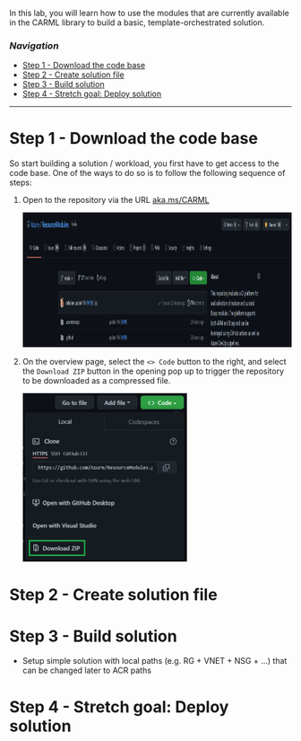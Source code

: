 In this lab, you will learn how to use the modules that are currently available in the CARML library to build a basic, template-orchestrated solution.

### _Navigation_
- [Step 1 - Download the code base](#step-1---download-the-code-base)
- [Step 2 - Create solution file](#step-2---create-solution-file)
- [Step 3 - Build solution](#step-3---build-solution)
- [Step 4 - Stretch goal: Deploy solution](#step-4---stretch-goal-deploy-solution)
---

# Step 1 - Download the code base

So start building a solution / workload, you first have to get access to the code base. One of the ways to do so is to follow the following sequence of steps:

1. Open to the repository via the URL [aka.ms/CARML](https://aka.ms/CARML)

    <img src="./media/PreReqGitHub/carmlMain.png" alt="Repository main" height="240">

2. On the overview page, select the `<> Code` button to the right, and select the `Download ZIP` button in the opening pop up to trigger the repository to be downloaded as a compressed file.

    <img src="./media/Lab1%20-%20First%20Solution/downloadZip.png" alt="Download zip" height="300">

# Step 2 - Create solution file

# Step 3 - Build solution

- Setup simple solution with local paths (e.g. RG + VNET + NSG + …) that can be changed later to ACR paths

# Step 4 - Stretch goal: Deploy solution
